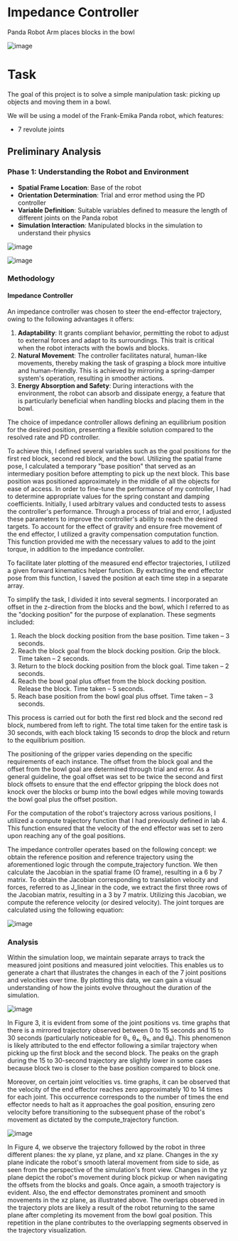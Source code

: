 # Impedance Controller

Panda Robot Arm places blocks in the bowl


![image](https://github.com/Gaurang-1402/manipulator_impedance_control/assets/71042887/8713cab5-41c8-4c3e-836a-2e41ce575ebe)


# Task 

The goal of this project is to solve a simple manipulation task: picking up objects and moving them in a bowl.

We will be using a model of the Frank-Emika Panda robot, which features:
- 7 revolute joints

## Preliminary Analysis

### Phase 1: Understanding the Robot and Environment
- **Spatial Frame Location**: Base of the robot
- **Orientation Determination**: Trial and error method using the PD controller
- **Variable Definition**: Suitable variables defined to measure the length of different joints on the Panda robot
- **Simulation Interaction**: Manipulated blocks in the simulation to understand their physics

![image](https://github.com/Gaurang-1402/manipulator_impedance_control/assets/71042887/9ecc4b7b-8e91-42b5-a4fb-6b412cc675e1)

![image](https://github.com/Gaurang-1402/manipulator_impedance_control/assets/71042887/7a0406a7-5f2c-4f77-a9e6-902f6b291fed)


### Methodology

#### Impedance Controller

An impedance controller was chosen to steer the end-effector trajectory, owing to the following advantages it offers:

1. **Adaptability**: It grants compliant behavior, permitting the robot to adjust to external forces and adapt to its surroundings. This trait is critical when the robot interacts with the bowls and blocks.
2. **Natural Movement**: The controller facilitates natural, human-like movements, thereby making the task of grasping a block more intuitive and human-friendly. This is achieved by mirroring a spring-damper system's operation, resulting in smoother actions.
3. **Energy Absorption and Safety**: During interactions with the environment, the robot can absorb and dissipate energy, a feature that is particularly beneficial when handling blocks and placing them in the bowl.

The choice of impedance controller allows defining an equilibrium position for the desired position, presenting a flexible solution compared to the resolved rate and PD controller.

To achieve this, I defined several variables such as the goal positions for the first red block, second red block, and the bowl. Utilizing the spatial frame pose, I calculated a temporary "base position" that served as an intermediary position before attempting to pick up the next block. This base position was positioned approximately in the middle of all the objects for ease of access.
In order to fine-tune the performance of my controller, I had to determine appropriate values for the spring constant and damping coefficients. Initially, I used arbitrary values and conducted tests to assess the controller's performance. Through a process of trial and error, I adjusted these parameters to improve the controller's ability to reach the desired targets.
To account for the effect of gravity and ensure free movement of the end effector, I utilized a gravity compensation computation function. This function provided me with the necessary values to add to the joint torque, in addition to the impedance controller.

To facilitate later plotting of the measured end effector trajectories, I utilized a given forward kinematics helper function. By extracting the end effector pose from this function, I saved the position at each time step in a separate array.

To simplify the task, I divided it into several segments. I incorporated an offset in the z-direction from the blocks and the bowl, which I referred to as the "docking position" for the purpose of explanation. These segments included:

1) Reach the block docking position from the base position. Time taken – 3 seconds.
2) Reach the block goal from the block docking position. Grip the block. Time taken – 2 seconds.
3) Return to the block docking position from the block goal. Time taken – 2 seconds.
4) Reach the bowl goal plus offset from the block docking position. Release the block. Time taken – 5 seconds.
5) Reach base position from the bowl goal plus offset. Time taken – 3 seconds.
   
This process is carried out for both the first red block and the second red block, numbered from left to right. The total time taken for the entire task is 30 seconds, with each block taking 15 seconds to drop the block and return to the equilibrium position.

The positioning of the gripper varies depending on the specific requirements of each instance. The offset from the block goal and the offset from the bowl goal are determined through trial and error. As a general guideline, the goal offset was set to be twice the second and first block offsets to ensure that the end effector gripping the block does not knock over the blocks or bump into the bowl edges while moving towards the bowl goal plus the offset position.

For the computation of the robot's trajectory across various positions, I utilized a compute trajectory function that I had previously defined in lab 4. This function ensured that the velocity of the end effector was set to zero upon reaching any of the goal positions.

The impedance controller operates based on the following concept: we obtain the reference position and reference trajectory using the aforementioned logic through the compute_trajectory function. We then
calculate the Jacobian in the spatial frame (O frame), resulting in a 6 by 7 matrix. To obtain the Jacobian corresponding to translation velocity and forces, referred to as J_linear in the code, we extract the first three rows of the Jacobian matrix, resulting in a 3 by 7 matrix. Utilizing this Jacobian, we compute the reference
velocity (or desired velocity). The joint torques are calculated using the following equation:

![image](https://github.com/Gaurang-1402/manipulator_impedance_control/assets/71042887/69f65296-b56f-470b-924d-3e6df20adf68)

### Analysis

Within the simulation loop, we maintain separate arrays to track the measured joint positions and measured joint velocities. This enables us to generate a chart that illustrates the changes in each of the 7 joint positions and velocities over time. By plotting this data, we can gain a visual understanding of how the joints evolve
throughout the duration of the simulation.

![image](https://github.com/Gaurang-1402/manipulator_impedance_control/assets/71042887/f4f167cb-328b-4710-80c9-085cd2ec88a9)

In Figure 3, it is evident from some of the joint positions vs. time graphs that there is a mirrored trajectory observed between 0 to 15 seconds and 15 to 30 seconds (particularly noticeable for θ₁, θ₄, θ₅, and θ₆). This phenomenon is likely attributed to the end effector following a similar trajectory when picking up the first block and the second block. The peaks on the graph during the 15 to 30-second trajectory are slightly lower in some cases because block two is closer to the base position compared to block one.

Moreover, on certain joint velocities vs. time graphs, it can be observed that the velocity of the end effector reaches zero approximately 10 to 14 times for each joint. This occurrence corresponds to the number of times the end effector needs to halt as it approaches the goal position, ensuring zero velocity before transitioning to
the subsequent phase of the robot's movement as dictated by the compute_trajectory function.

![image](https://github.com/Gaurang-1402/manipulator_impedance_control/assets/71042887/cbde32a8-4248-4f2a-b583-38082c9c8d1f)


In Figure 4, we observe the trajectory followed by the robot in three different planes: the xy plane, yz plane, and xz plane. Changes in the xy plane indicate the robot's smooth lateral movement from side to side, as seen from the perspective of the simulation's front view. Changes in the yz plane depict the robot's movement during block pickup or when navigating the offsets from the blocks and goals. Once again, a smooth trajectory is evident. Also, the end effector demonstrates prominent and smooth movements in the xz plane, as illustrated above.
The overlaps observed in the trajectory plots are likely a result of the robot returning to the same plane after completing its movement from the bowl goal position. This repetition in the plane contributes to the
overlapping segments observed in the trajectory visualization.
